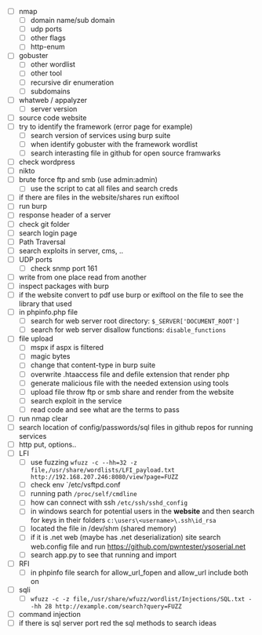 
- [ ] nmap
	- [ ] domain name/sub domain
	- [ ] udp ports
	- [ ] other flags
	- [ ] http-enum
- [ ] gobuster 
	- [ ] other wordlist
	- [ ] other tool
	- [ ]  recursive dir enumeration
	- [ ] subdomains
- [ ] whatweb / appalyzer
	- [ ] server version
- [ ] source code website
- [ ] try to identify the framework (error page for example)
	- [ ] search version of services using burp suite
	- [ ] when identify gobuster with the framework wordlist
	- [ ] search interasting file in github for open source framwarks 
- [ ] check wordpress
- [ ] nikto
- [ ] brute force ftp and smb (use admin:admin)
	- [ ] use the script to cat all files and search creds
- [ ] if there are files in the website/shares run exiftool
- [ ] run burp
- [ ] response header of a server
- [ ] check git folder
- [ ] search login page
- [ ] Path Traversal
- [ ] search exploits in server, cms, ..
- [ ] UDP ports
	- [ ] check snmp port 161
- [ ] write from one place read from another
- [ ] inspect packages with burp
- [ ] if the website convert to pdf use burp or exiftool on the file to see the library that used
- [ ] in phpinfo.php file 
	- [ ] search for web server root directory: ```$_SERVER['DOCUMENT_ROOT']```
	- [ ] search for web server disallow functions: ```disable_functions```
- [ ] file upload
	- [ ] mspx if aspx is filtered
	- [ ] magic bytes
	- [ ]  change that content-type in burp suite
	- [ ] overwrite .htaaccess file and defile extension that render php
	- [ ] generate malicious file with the needed extension using tools  
	- [ ] upload file throw ftp or smb share and render from the website
	- [ ] search exploit in the service
	- [ ] read code and see what are the terms to pass 
- [ ] run nmap clear 
- [ ] search location of config/passwords/sql files in github repos for running services
- [ ] http put, options..
- [ ] LFI
	- [ ] use fuzzing `wfuzz -c --hh=32 -z file,/usr/share/wordlists/LFI_payload.txt http://192.168.207.246:8080/view?page=FUZZ `
	- [ ] check env `/etc/vsftpd.conf
	- [ ] running path `/proc/self/cmdline`
	- [ ] how can connect with ssh `/etc/ssh/sshd_config`
	- [ ] in windows search for potential users in the **website** and then search for keys in their folders `c:\users\<username>\.ssh\id_rsa`
	- [ ] located the file in /dev/shm (shared memory)
	- [ ] if it is .net web (maybe has .net deserialization) site search web.config file and run https://github.com/pwntester/ysoserial.net
	- [ ] search app.py to see that running and import
- [ ] RFI
	- [ ] in phpinfo file search for allow_url_fopen and allow_url include both on
- [ ] sqli
	- [ ] `wfuzz -c -z file,/usr/share/wfuzz/wordlist/Injections/SQL.txt --hh 28 http://example.com/search?query=FUZZ`
- [ ] command injection
- [ ] if there is sql server port red the sql methods to search ideas
